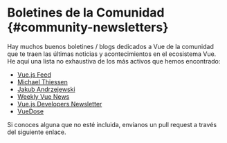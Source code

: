 # Boletines de la Comunidad {#community-newsletters}

Hay muchos buenos boletines / blogs dedicados a Vue de la comunidad que te traen las últimas noticias y acontecimientos en el ecosistema Vue. He aquí una lista no exhaustiva de los más activos que hemos encontrado:

- [Vue.js Feed](https://vuejsfeed.com/)
- [Michael Thiessen](https://michaelnthiessen.com/newsletter)
- [Jakub Andrzejewski](https://dev.to/jacobandrewsky)
- [Weekly Vue News](https://weekly-vue.news/)
- [Vue.js Developers Newsletter](https://vuejsdevelopers.com/newsletter/)
- [VueDose](https://vuedose.tips/articles#newsletter)

Si conoces alguna que no esté incluida, envíanos un pull request a través del siguiente enlace.
